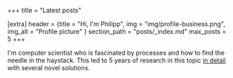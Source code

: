 +++
title = "Latest posts"

[extra]
header = {title = "Hi, I'm Philipp", img = "img/profile-business.png", img_alt = "Profile picture" }
section_path = "posts/_index.md"
max_posts = 5
+++

I'm computer scientist who is fascinated by processes and how to find the needle in the haystack.
This led to 5 years of research in this topic [in detail](https://orcid.org/0000-0002-1739-876X) with several novel solutions.
